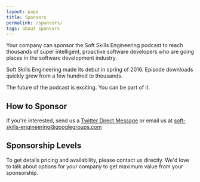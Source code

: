 ```yaml
---
layout: page
title: Sponsors
permalink: /sponsors/
tags: about sponsors
---
```


<p>
Your company can sponsor the Soft Skills Engineering podcast to reach thousands of super
intelligent, proactive software developers who are going places in the software development
industry.
</p>

<p>
Soft Skills Engineering made its debut in spring of 2016. Episode downloads quickly grew 
from a few hundred to thousands.
</p>

<p>
The future of the podcast is exciting. You can be part of it.
</p>

<h2>How to Sponsor</h2>

If you're interested, send us a <a href="{{site.twitter_dm_url}}" target="_blank">Twitter
Direct Message</a> or email us at
<a mailto="soft-skills-engineering@googlegroups.com">soft-skills-engineering@googlegroups.com</a>

<h2>Sponsorship Levels</h2>

To get details pricing and availability, please contact us directly. We'd love to talk about
options for your company to get maximum value from your sponsorship.
